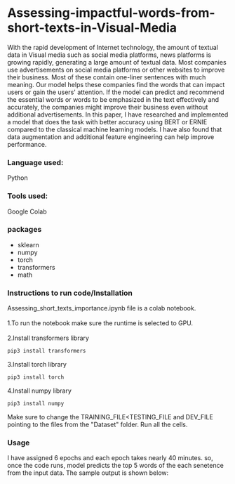 # Assessing-impactful-words-from-short-texts-in-Visual-Media
With the rapid development of Internet technology, the amount of textual data in Visual media such as social media platforms, news platforms is growing rapidly, generating a large amount of textual data. Most companies use advertisements on social media platforms or other websites to improve their business. Most of these contain one-liner sentences with much meaning. Our model helps these companies find the words that can impact users or gain the users' attention. If the model can predict and recommend the essential words or words to be emphasized in the text effectively and accurately, the companies might improve their business even without additional advertisements. In this paper, I have researched and implemented a model that does the task with better accuracy using BERT or ERNIE compared to the classical machine learning models. I have also found that data augmentation and additional feature engineering can help improve performance.
<br/>
### Language used:
Python
<br/>
### Tools used:
Google Colab
### packages
* sklearn
* numpy
* torch
* transformers
* math
### Instructions to run code/Installation
Assessing_short_texts_importance.ipynb file is a colab notebook.
<br/>
<br/>
1.To run the notebook make sure the runtime is selected to GPU.
<br/>
<br/>
2.Install transformers library
```bash 
pip3 install transformers
```
3.Install torch library
```bash 
pip3 install torch
```
4.Install numpy library
```bash 
pip3 install numpy
```
Make sure to change the TRAINING_FILE<TESTING_FILE and DEV_FILE pointing to the files from the "Dataset" folder.
Run all the cells.
### Usage
I have assigned 6 epochs and each epoch takes nearly 40 minutes. so, once the code runs, model predicts the top 5 words of the each senetence from the input data.
The sample output is shown below:
